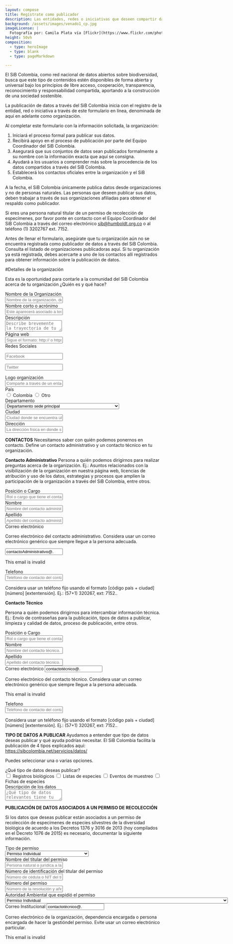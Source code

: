 ```yaml
---
layout: compose
title: Regístrate como publicador
description: Las entidades, redes o iniciativas que deseen compartir datos e información a través del SiB Colombia, pueden registrarse aquí para solicitar el aval como socio publicador.
background: /assets/images/venado1_cp.jpg
imageLicense: |
  Fotografía por: Camila Plata vía [Flickr](https://www.flickr.com/photos/camisilver/6792589953/)
height: 50vh
composition: 
  - type: heroImage
  - type: blank
  - type: pageMarkdown

---
```



El SiB Colombia, como red nacional de datos abiertos sobre biodiversidad, busca que este tipo de contenidos estén disponibles de forma abierta y universal bajo los principios de libre acceso, cooperación, transparencia, reconocimiento y responsabilidad compartida, aportando a la construcción de una sociedad sostenible.

La publicación de datos a través del SiB Colombia inicia con el registro de la entidad, red o iniciativa a través de este formulario en línea, denominada de aquí en adelante como organización.

Al completar este formulario con la información solicitada, la organización:

  1. Iniciará el proceso formal para publicar sus datos.
  2. Recibirá apoyo en el proceso de publicación por parte del Equipo Coordinador del SiB Colombia.
  3. Asegurará que sus conjuntos de datos sean publicados formalmente a su nombre con la información exacta que aquí se consigna.
  4. Ayudará a los usuarios a comprender más sobre la procedencia de los datos compartidos a través del SiB Colombia.
  5. Establecerá los contactos oficiales entre la organización y el SiB Colombia.

A la fecha, el SiB Colombia únicamente publica datos desde organizaciones y no de personas naturales. Las personas que deseen publicar sus datos, deben trabajar a través de sus organizaciones afiliadas para obtener el respaldo como publicador.

Si eres una persona natural titular de un permiso de recolección de especímenes, por favor ponte en contacto con el Equipo Coordinador del SiB Colombia a través del correo electrónico sib@humboldt.org.co o al teléfono (1) 3202767 ext. 7152.

Antes de llenar el formulario, asegúrate que tu organización aún no se encuentra registrada como publicador de datos a través del SiB Colombia. Consulta el listado de organizaciones publicadoras aquí. Si tu organización ya está registrada, debes acercarte a uno de los contactos allí registrados para obtener información sobre la publicación de datos.

#Detalles de la organización

Esta es la oportunidad para contarle a la comunidad del SiB Colombia acerca de tu organización ¿Quién es y qué hace?

<div class="field">
  <label class="label">Nombre de la Organización</label>
  <div class="control">
    <input class="input" type="text" placeholder="Nombre de la organización, de preferencia el registrado en la personería jurídica" name="descripcion-organizacion">
  </div>
</div>

<div class="field">
  <label class="label">Nombre corto o acrónimo</label>
  <div class="control">
    <input class="input" type="text" placeholder="Este aparecerá asociado a los datos en la plataforma de publicación">
  </div>
</div>

<div class="field">
  <label class="label">Descripción</label>
  <div class="control">
    <textarea class="textarea" placeholder="Describe brevemente la trayectoria de tu organización en relación a la misión del SiB Colombia (ej.: colecciones biológicas custodiadas, enfoque de investigación, gestión de información sobre biodiversidad, etc.) Esta descripción aparecerá en el perfil de la organización como socio publicador"></textarea>
  </div>
</div>

<div class="field">
  <label class="label">Página web</label>
  <div class="control">
    <input class="input" type="text" placeholder="Sigue el formato: http:// o https:// + direccion_web. Ej.: https://sibcolombia.net/">
  </div>
</div>


<div class="field is-horizontal">
  <div class="field-label is-normal">
    <label class="label">Redes Sociales</label>
  </div>	
  <div class="field-body">	
    <div class="field">
      <p class="control is-expanded has-icons-left">
        <input class="input" type="text" placeholder="Facebook">
        <span class="icon is-small is-left">
          <i class="fas fa-user"></i>
        </span>
      </p>
    </div>	  
    <div class="field">
      <p class="control is-expanded has-icons-left">
        <input class="input" type="text" placeholder="Twitter">
        <span class="icon is-small is-left">
          <i class="fas fa-user"></i>
        </span>
      </p>
    </div>
  </div>
</div>

<div class="field">
  <label class="label">Logo organización</label>
  <div class="control">
    <input class="input" type="text" placeholder="Comparte a través de un enlace web el logo de tu organización. Puede ser un enlace a una página web o a un repositorio como Google Drive, Dropbox o similar. (Verifique que sea posible ingresar al archivo sin ningún tipo de credencial y que el archivo se encuentre en uno de los siguientes formatos: .png, .pdf, .svg, .eps. .ai) Ej.: http://my.organization.org/images/logo.png">
  </div>
</div>

<div class="field is-horizontal">
  <div class="field-label">
    <label class="label">País</label>
  </div>
  <div class="field-body">
    <div class="field is-narrow">
      <div class="control">
        <label class="radio">
          <input type="radio" name="member">
          Colombia
        </label>
        <label class="radio">
          <input type="radio" name="member">
          Otro
        </label>
      </div>
    </div>
  </div>
</div>


<div class="field">
  <label class="label">Departamento</label>
  <div class="control">
    <div class="select">
      <select>
        <option>Departamento sede principal</option>
        <option>Amazonas</option>
        <option>Antioquia</option>
        <option>Arauca</option>
        <option>Archipiélago de San Andrés, Providencia y Santa Catalina</option>
        <option>Atlántico</option>
        <option>Bogotá, D.C.</option>
        <option>Bolívar</option>
        <option>Boyacá</option>
        <option>Caldas</option>
        <option>Caquetá</option>
        <option>Casanare</option>
        <option>Cauca</option>
        <option>Cesar</option>
        <option>Chocó</option>
        <option>Córdoba</option>
        <option>Cundinamarca</option>
        <option>Guainía</option>
        <option>Guaviare</option>
        <option>Huila</option>
        <option>La Guajira</option>
        <option>Magdalena</option>
        <option>Meta</option>
        <option>Nariño</option>
        <option>Norte de Santander</option>
        <option>Putumayo</option>
        <option>Quindío</option>
        <option>Risaralda</option>
        <option>Santander</option>
        <option>Sucre</option>
        <option>Tolima</option>
        <option>Valle del Cauca</option>
        <option>Vaupés</option>
        <option>Vichada</option>
        <option>No en Colombia</option>
      </select>
    </div>
  </div>
</div>

<div class="field">
  <label class="label">Ciudad</label>
  <div class="control">
    <input class="input" type="text" placeholder="Ciudad donde se encuentra ubicada la sede principal de la organización. Ej.: Manizales">
  </div>
</div>

<div class="field">
  <label class="label">Dirección</label>
  <div class="control">
    <input class="input" type="text" placeholder="La dirección física en donde se encuentra la organización. Ej.: Calle 28A # 15-09">
  </div>
</div>


**CONTACTOS**
Necesitamos saber con quién podemos ponernos en contacto. Define un contacto administrativo y un contacto técnico en tu organización.

**Contacto Administrativo**
Persona a quién podemos dirigirnos para realizar preguntas acerca de la organización. Ej.: Asuntos relacionados con la visibilización de la organización en nuestra página web, licencias de atribución y uso de los datos, estrategias y procesos que amplíen la participación de la organización a través del SiB Colombia, entre otros.


<div class="field">
  <label class="label">Posición o Cargo</label>
  <div class="control">
    <input class="input" type="text" placeholder="Rol o cargo que tiene el contacto administrativo en la organización.">
  </div>
</div>

<div class="field">
  <label class="label">Nombre</label>
  <div class="control">
    <input class="input" type="text" placeholder="Nombre del contacto administrativo.">
  </div>
</div>

<div class="field">
  <label class="label">Apellido</label>
  <div class="control">
    <input class="input" type="text" placeholder="Apellido del contacto administrativo..">
  </div>
</div>

<div class="field">
  <label class="label">Correo electrónico</label>
  <p class="help">Correo electrónico del contacto administrativo. Considera usar un correo electrónico genérico que siempre llegue a la persona adecuada.</p>
    <input class="input is-danger" type="email" placeholder="Email input" value="contactoAdministrativo@.">
  <p class="help is-danger">This email is invalid</p>
</div>

<div class="field">
  <label class="label">Telefono</label>
  <div class="control">
    <input class="input" type="tel" placeholder="Teléfono de contacto del contacto administrativo.">
    <p class="help">Considera usar un teléfono fijo usando el formato [código país + ciudad] [número] [extentensión]. Ej.: (57+1) 320267, ext: 7152..</p>

  </div>
</div>

**Contacto Técnico**

Persona a quién podemos dirigirnos para intercambiar información técnica. Ej.: Envío de contraseñas para la publicación, tipos de datos a publicar, limpieza y calidad de datos, proceso de publicación, entre otros.


<div class="field">
  <label class="label">Posición o Cargo</label>
  <div class="control">
    <input class="input" type="text" placeholder="Rol o cargo que tiene el contacto técnico en la organización.">
  </div>
</div>

<div class="field">
  <label class="label">Nombre</label>
  <div class="control">
    <input class="input" type="text" placeholder="Nombre del contacto técnico.">
  </div>
</div>

<div class="field">
  <label class="label">Apellido</label>
  <div class="control">
    <input class="input" type="text" placeholder="Apellido del contacto técnico.">
  </div>
</div>

<div class="field">
  <label class="label">Correo electrónico</label>
    <input class="input is-danger" type="email" placeholder="Email input" value="contactotécnico@.">
  <p class="help">Correo electrónico del contacto técnico. Considera usar un correo electrónico genérico que siempre llegue a la persona adecuada.</p>
  <p class="help is-danger">This email is invalid</p>
</div>

<div class="field">
  <label class="label">Telefono</label>
  <div class="control">
    <input class="input" type="text" placeholder="Teléfono de contacto del contacto técnico.">
    <p class="help">Considera usar un teléfono fijo usando el formato [código país + ciudad] [número] [extentensión]. Ej.: (57+1) 320267, ext: 7152..</p>
  </div>
</div>

**TIPO DE DATOS A PUBLICAR**
Ayudamos a entender que tipo de datos deseas publicar y qué ayuda podrías necesitar. El SiB Colombia facilita la publicación de 4 tipos explicados aquí: https://sibcolombia.net/servicios/datos/ 

Puedes seleccionar una o varias opciones.

<div class="field is-horizontal">
  <div class="field-label">
    <label class="label">¿Qué tipo de datos deseas publicar?</label>
  </div>
  <div class="field-body">
    <div class="field">
      <div class="control">
        <label class="checkbox">
          <input type="checkbox">
          Registros biológicos
        </label>
        <label class="checkbox">
          <input type="checkbox">
          Listas de especies
        </label>
        <label class="checkbox">
          <input type="checkbox">
          Eventos de muestreo
        </label>
        <label class="checkbox">
          <input type="checkbox">
          Fichas de especies
        </label>
      </div>
    </div>
  </div>
</div>


<div class="field">
  <label class="label">Descripción de los datos</label>
  <div class="control">
    <textarea class="textarea" placeholder="¿Qué tipo de datos relevantes tiene tu organización para compartir a través del SiB Colombia? Cuéntanoslo con una breve descripción."></textarea>
  </div>
</div>


**PUBLICACIÓN DE DATOS ASOCIADOS A UN PERMISO DE RECOLECCIÓN**

Si los datos que deseas publicar están asociados a un permiso de recolección de especímenes de especies silvestres de la diversidad biológica de acuerdo a los Decretos 1376 y 3016 de 2013 (hoy compilados en el Decreto 1076 de 2015) es necesario, documentar la siguiente información.


<div class="field">
  <label class="label">Tipo de permiso</label>
  <div class="control">
    <div class="select">
      <select>
        <option>Permiso Individual</option>
        <option>Permiso Marco</option>
        <option>Permiso de Estudios Ambientales</option>
        <option>Contrato de Acceso a Recurso Genéticos</option>
      </select>
    </div>
  </div>
</div>

<div class="field">
  <label class="label">Nombre del titular del permiso</label>
  <div class="control">
    <input class="input" type="text" placeholder="Persona natural o jurídica a la que se le otorgó el permiso de recolección tal cual aparece en la resolución.">
  </div>
</div>

<div class="field">
  <label class="label">Número de identificación del titular del permiso</label>
  <div class="control">
    <input class="input" type="text" placeholder="Número de cédula o NIT del titular del permiso de recolección.">
  </div>
</div>

<div class="field">
  <label class="label">Número del permiso</label>
  <div class="control">
    <input class="input" type="text" placeholder="Número de la resolución y año de expedición. Ej.: Resolución 0185 de 2019.">
  </div>
</div>

<div class="field">
  <label class="label">Autoridad Ambiental que expidió el permiso</label>
  <div class="control">
    <div class="select">
      <select>
        <option>Permiso Individual</option>
        <option>Permiso Marco</option>
        <option>Permiso de Estudios Ambientales</option>
        <option>Contrato de Acceso a Recurso Genéticos</option>
        <option>Área Metropolitana del Valle de Aburrá - AMVA</option>
	      <option value="Autoridad Nacional de Licencias Ambientales - ANLA">Autoridad Nacional de Licencias Ambientales - ANLA</option>
	      <option value="Corporación Autónoma Regional de Boyacá - CORPOBOYACÁ">Corporación Autónoma Regional de Boyacá - CORPOBOYACÁ</option>
	      <option value="Corporación Autónoma Regional de Caldas - CORPOCALDAS">Corporación Autónoma Regional de Caldas - CORPOCALDAS</option>
	      <option value="Corporación Autónoma Regional de Chivor - CORPOCHIVOR">Corporación Autónoma Regional de Chivor - CORPOCHIVOR</option>
	      <option value="Corporación Autónoma Regional de Cundinamarca - CAR">Corporación Autónoma Regional de Cundinamarca - CAR</option>
	      <option value="Corporación Autónoma Regional de la Frontera Nororiental - CORPONOR">Corporación Autónoma Regional de la Frontera Nororiental - CORPONOR</option>
	      <option value="Corporación Autónoma Regional de la Guajira - CORPOGUAJIRA">Corporación Autónoma Regional de la Guajira - CORPOGUAJIRA</option>
	      <option value="Corporación Autónoma Regional de la Orinoquía - CORPORINOQUIA">Corporación Autónoma Regional de la Orinoquía - CORPORINOQUIA</option>
	      <option value="Corporación Autónoma Regional de las cuencas de los ríos Rionegro y Nare - CORNARE">Corporación Autónoma Regional de las cuencas de los ríos Rionegro y Nare - CORNARE</option>
	      <option value="Corporación Autónoma Regional de los Valles del Sinú y San Jorge - CVS">Corporación Autónoma Regional de los Valles del Sinú y San Jorge - CVS</option>
	      <option value="Corporación Autónoma Regional de Nariño - CORPONARIÑO">Corporación Autónoma Regional de Nariño - CORPONARIÑO</option>
	      <option value="Corporación Autónoma Regional de Risaralda - CARDER">Corporación Autónoma Regional de Risaralda - CARDER</option>
	      <option value="Corporación Autónoma Regional de Santander - CAS">Corporación Autónoma Regional de Santander - CAS</option>
	      <option value="Corporación Autónoma Regional de Sucre - CARSUCRE">Corporación Autónoma Regional de Sucre - CARSUCRE</option>
	      <option value="Corporación Autónoma Regional del Alto Magdalena - CAM">Corporación Autónoma Regional del Alto Magdalena - CAM</option>
	      <option value="Corporación Autónoma Regional del Atlántico - CRA">Corporación Autónoma Regional del Atlántico - CRA</option>
	      <option value="Corporación Autónoma Regional del Canal del Dique - CARDIQUE">Corporación Autónoma Regional del Canal del Dique - CARDIQUE</option>
	      <option value="Corporación Autónoma Regional del Cauca - CRC">Corporación Autónoma Regional del Cauca - CRC</option>
	      <option value="Corporación Autónoma Regional del Centro de Antioquia - CORANTIOQUIA">Corporación Autónoma Regional del Centro de Antioquia - CORANTIOQUIA</option>
	     <option value="Corporación Autónoma Regional del Cesar - CORPOCESAR">Corporación Autónoma Regional del Cesar - CORPOCESAR</option>
	     <option value="Corporación Autónoma Regional del Guavio - CORPOGUAVIO">Corporación Autónoma Regional del Guavio - CORPOGUAVIO</option>
	     <option value="Corporación Autónoma Regional del Magdalena - CORPAMAG">Corporación Autónoma Regional del Magdalena - CORPAMAG</option>
	     <option value="Corporación Autónoma Regional del Quindío - CRQ">Corporación Autónoma Regional del Quindío - CRQ</option>
	     <option value="Corporación Autónoma Regional del Sur de Bolívar - CSB">Corporación Autónoma Regional del Sur de Bolívar - CSB</option>
	     <option value="Corporación Autónoma Regional del Tolima - CORTOLIMA">Corporación Autónoma Regional del Tolima - CORTOLIMA</option>
	     <option value="Corporación Autónoma Regional del Valle del Cauca - CVC">Corporación Autónoma Regional del Valle del Cauca - CVC</option>
	     <option value="Corporación Autónoma Regional para el Desarrollo Sostenible del Chocó - CODECHOCÓ">Corporación Autónoma Regional para el Desarrollo Sostenible del Chocó - CODECHOCÓ</option>
	     <option value="Corporación Autónoma Regional para la Defensa de la Meseta de Bucaramanga - CDMB">Corporación Autónoma Regional para la Defensa de la Meseta de Bucaramanga - CDMB</option>
	     <option value="Corporación para el Desarrollo Sostenible de la Mojana y del San Jorge - CORPOMOJANA">Corporación para el Desarrollo Sostenible de la Mojana y del San Jorge - CORPOMOJANA</option>
	     <option value="Corporación para el Desarrollo Sostenible de Urabá - CORPOURABÁ">Corporación para el Desarrollo Sostenible de Urabá - CORPOURABÁ</option>
	     <option value="Corporación para el Desarrollo Sostenible del Archipiélago de San Andrés Providencia y Santa Catalina - CORALINA">Corporación para el Desarrollo Sostenible del Archipiélago de San Andrés Providencia y Santa Catalina - CORALINA</option>
	     <option value="Corporación para el Desarrollo Sostenible del Área de Manejo Especial La Macarena - CORMACARENA">Corporación para el Desarrollo Sostenible del Área de Manejo Especial La Macarena - CORMACARENA</option>
	     <option value="Corporación para el Desarrollo Sostenible del Norte y Oriente de la Amazonia - CDA">Corporación para el Desarrollo Sostenible del Norte y Oriente de la Amazonia - CDA</option>
	     <option value="Corporación para el Desarrollo Sostenible del Sur de la Amazonia - CORPOAMAZONIA">Corporación para el Desarrollo Sostenible del Sur de la Amazonia - CORPOAMAZONIA</option>
	     <option value="Departamento Administrativo de Gestión del Medio Ambiente. (Santiago de Cali) - DAGMA">Departamento Administrativo de Gestión del Medio Ambiente. (Santiago de Cali) - DAGMA</option>
	     <option value="Departamento Administrativo Distrital del Medio Ambiente. (Santa Marta) - DADMA">Departamento Administrativo Distrital del Medio Ambiente. (Santa Marta) - DADMA</option>
	     <option value="Departamento Técnico Administrativo del Medio Ambiente Barranquilla - DAMAB">Departamento Técnico Administrativo del Medio Ambiente Barranquilla - DAMAB</option>
	     <option value="Establecimiento Público Ambiental - EPA">Establecimiento Público Ambiental - EPA</option>
	     <option value="Ministerio de Ambiente y Desarrollo Sostenible - MADS">Ministerio de Ambiente y Desarrollo Sostenible - MADS</option>
	     <option value="Parques Nacionales Naturales - PNN">Parques Nacionales Naturales - PNN</option>
	     <option value="Secretaria Distrital de Ambiente - SDA">Secretaria Distrital de Ambiente - SDA</option>
      </select>
    </div>
  </div>
</div>

<div class="field">
  <label class="label">Correo Institucional</label>
    <input class="input is-danger" type="email" placeholder="Email input" value="contactotécnico@.">
  <p class="help">Correo electrónico de la organización, dependencia encargada o persona encargada de hacer la gestióndel permiso. Evite usar un correo electrónico particular.</p>
  <p class="help is-danger">This email is invalid</p>
</div>
